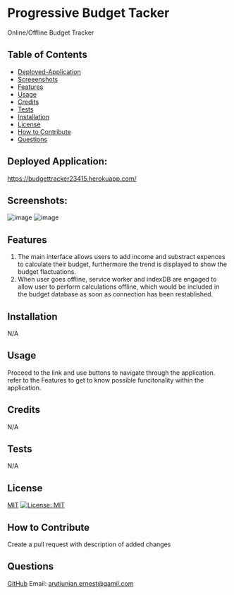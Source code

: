 # Progressive Budget Tacker
 Online/Offline Budget Tracker



## Table of Contents
- [Deployed-Application](#deployed-application)
- [Screeenshots](#screenshots)
- [Features](#features)
- [Usage](#usage)
- [Credits](#credits)
- [Tests](#tests)
- [Installation](#installation)
- [License](#license)
- [How to Contribute](#how-to-contribute)
- [Questions](#questions) 


## Deployed Application:
https://budgettracker23415.herokuapp.com/
 
 
## Screenshots:
![image](https://user-images.githubusercontent.com/82740498/126238871-4bd92f8d-5421-4d49-9304-00e7242bb272.png)
![image](https://user-images.githubusercontent.com/82740498/126238946-d423a9e6-a860-4f09-91e9-162ed40fe827.png)

 
 
## Features 
1. The main interface allows users to add income and substract expences to calculate their budget, furthermore the trend is displayed to show the budget flactuations.
2. When user goes offline, service worker and indexDB are engaged to allow user to perform calculations offline, which would be included in the budget database as soon as connection has been restablished.


## Installation 
N/A


## Usage 
Proceed to the link and use buttons to navigate through the application. refer to the Features to get to know possible funcitonality within the application.


## Credits 
N/A


## Tests 
N/A


## License 
[MIT](https://choosealicense.com/licenses/mit/)
[![License: MIT](https://img.shields.io/badge/License-MIT-yellow.svg)](https://opensource.org/licenses/MIT)
 
 
## How to Contribute 
Create a pull request with description of added changes


## Questions 
[GitHub](https://github.com/ErnestAr)
Email: arutiunian.ernest@gamil.com
